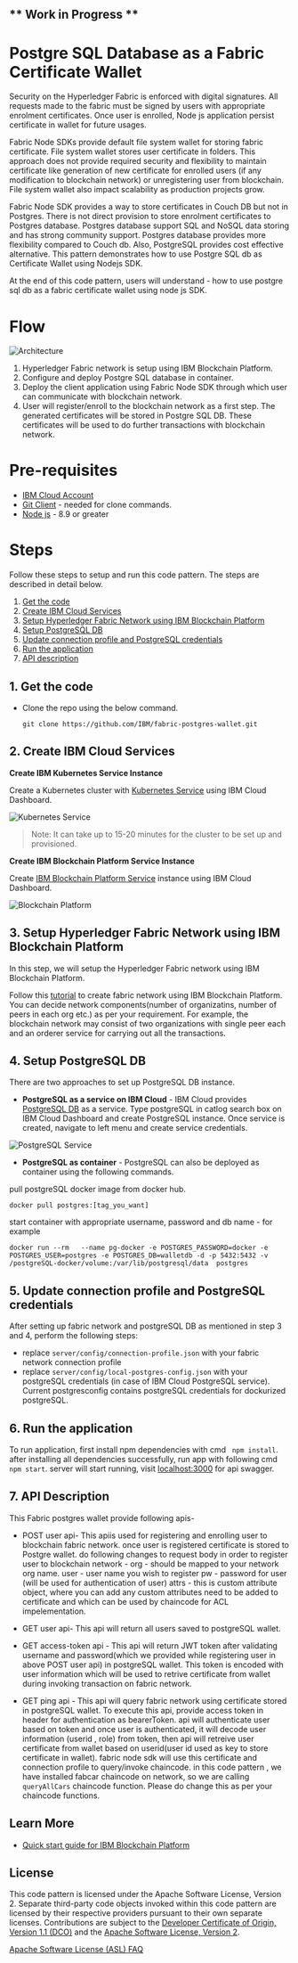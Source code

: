 ## ** Work in Progress **
# Postgre SQL Database as a Fabric Certificate Wallet 

Security on the Hyperledger Fabric is enforced with digital signatures. All requests made to the fabric must be signed by users with appropriate enrolment certificates. Once user is enrolled, Node js application persist certificate in wallet for future usages.

Fabric Node SDKs provide default file system wallet for storing fabric certificate. File system wallet stores user certificate in folders. This approach does not provide required security and flexibility to maintain certificate like generation of new certificate for enrolled users (if any modification to blockchain network) or unregistering user from blockchain. File system wallet also impact scalability as production projects grow.

Fabric Node SDK provides a way to store certificates in Couch DB but not in Postgres. There is not direct provision to store enrolment certificates to Postgres database. Postgres database support SQL and NoSQL data storing and has strong community support. Postgres database provides more flexibility compared to Couch db. Also, PostgreSQL provides cost effective alternative. This pattern demonstrates how to use Postgre SQL db as Certificate Wallet using Nodejs SDK.

At the end of this code pattern, users will understand - how to use postgre sql db as a fabric certificate wallet using node js SDK.

# Flow

![Architecture](images/architecture.png)

1. Hyperledger Fabric network is setup using IBM Blockchain Platform.
2. Configure and deploy Postgre SQL database in container. 
3. Deploy the client application using Fabric Node SDK through which user can communicate with blockchain network.
4. User will register/enroll to the blockchain network as a first step. The generated certificates will be stored in Postgre SQL DB. These certificates will be used to do further transactions with blockchain network.


# Pre-requisites

* [IBM Cloud Account](https://cloud.ibm.com)
* [Git Client](https://git-scm.com/downloads) - needed for clone commands.
* [Node js](https://nodejs.org/en/download/) - 8.9 or greater

# Steps

Follow these steps to setup and run this code pattern. The steps are described in detail below.
1. [Get the code](#1-get-the-code)
2. [Create IBM Cloud Services](#2-create-ibm-cloud-services)
3. [Setup Hyperledger Fabric Network using IBM Blockchain Platform](#3-setup-hyperledger-fabric-network-using-ibm-blockchain-platform)
4. [Setup PostgreSQL DB](#4-setup-postgresql-db)
5. [Update connection profile and PostgreSQL credentials](#5-update-conection-profile-and-postgresql-credentials)
6. [Run the application](#6-run-the-application)
7. [API description](#7-api-description)

## 1. Get the code

- Clone the repo using the below command.
   ```
   git clone https://github.com/IBM/fabric-postgres-wallet.git
   ```

## 2. Create IBM Cloud Services

**Create IBM Kubernetes Service Instance**

Create a Kubernetes cluster with [Kubernetes Service](https://cloud.ibm.com/containers-kubernetes/catalog/cluster) using IBM Cloud Dashboard.

  ![Kubernetes Service](images/create_kubernetes_service.png)

  > Note: It can take up to 15-20 minutes for the cluster to be set up and provisioned.  

**Create IBM Blockchain Platform Service Instance**

Create [IBM Blockchain Platform Service](https://cloud.ibm.com/catalog/services/blockchain-platform) instance using IBM Cloud Dashboard.

![Blockchain Platform](images/create_IBP_service.png)

## 3. Setup Hyperledger Fabric Network using IBM Blockchain Platform

In this step, we will setup the Hyperledger Fabric network using IBM Blockchain Platform. 

Follow this [tutorial](https://developer.ibm.com/tutorials/quick-start-guide-for-ibm-blockchain-platform/) to create fabric network using IBM Blockchain Platform. You can decide network components(number of organizatins, number of peers in each org etc.) as per your requirement. For example, the blockchain network may consist of two organizations with single peer each and an orderer service for carrying out all the transactions.

## 4. Setup PostgreSQL DB

There are two approaches to set up PostgreSQL DB instance.

* **PostgreSQL as a service on IBM Cloud** - IBM Cloud provides [PostgreSQL DB](https://cloud.ibm.com/catalog/services/databases-for-postgresql) as a service. Type postgreSQL in catlog search box on IBM Cloud Dashboard and create PostgreSQL instance. Once service is created, navigate to left menu and create service credentials.

![PostgreSQL Service](images/postgresql-service.PNG)


* **PostgreSQL as container** - PostgreSQL can also be deployed as container using the following commands. 

pull postgreSQL docker image from docker hub.
```
docker pull postgres:[tag_you_want]
```

 start container with appropriate username, password and db name - for example
```
docker run --rm   --name pg-docker -e POSTGRES_PASSWORD=docker -e POSTGRES_USER=postgres -e POSTGRES_DB=walletdb -d -p 5432:5432 -v /postgreSQL-docker/volume:/var/lib/postgresql/data  postgres
```

## 5. Update connection profile and PostgreSQL credentials

After setting up fabric network and postgreSQL DB as mentioned in step 3 and 4, perform the following steps:
* replace ```server/config/connection-profile.json``` with your fabric network connection profile
* replace ```server/config/local-postgres-config.json``` with your postgreSQL credentials (in case of IBM Cloud PostgreSQL service). Current postgresconfig contains postgreSQL credentials for dockurized postgreSQL.

## 6. Run the application

To run application, first install npm dependencies with cmd ``` npm install```. after installing all dependencies successfully, run app with following cmd ```npm start```. server will start running, visit [localhost:3000](http://localhost:3000/) for api swagger. 

## 7. API Description 
This Fabric postgres wallet provide following apis-
* POST user api- This apiis  used for registering and enrolling user to blockchain fabric network. once user is registered certificate is stored to Postgre wallet. do following changes to request body in order to register user to blockchain network - 
org - should be mapped to your network org name. 
user - user name you wish to register
pw  - password for user (will be used for authentication of user)
attrs - this is custom attribute object, where you can add any custom attributes need to be added to certificate and which can be used 
by chaincode for ACL impelementation.

* GET user api- This api will return all users saved to postgreSQL wallet.

* GET access-token api - This api will return JWT token after validating username and password(which we provided while registering user in above POST user api) in postgreSQL wallet. This token is encoded with user information which will be used to retrive certificate from wallet during invoking transaction on fabric network.

* GET ping api - This api will query fabric network using certificate stored in postgreSQL wallet. To execute this api, provide access token in header for authentication as bearerToken. api will authenticate user based on token and once user is authenticated, it will decode user information (userid , role) from token, then api will retreive user certificate from wallet based on userid(user id used as key to store certificate in wallet). fabric node sdk will use this certificate and connection profile to query/invoke chaincode. in this code pattern , we have installed fabcar chaincode on network, so we are calling  ```queryAllCars``` chaincode function. Please do change this as per your chaincode functions.


## Learn More

* [Quick start guide for IBM Blockchain Platform](https://developer.ibm.com/tutorials/quick-start-guide-for-ibm-blockchain-platform/)


<!-- keep this -->
## License

This code pattern is licensed under the Apache Software License, Version 2. Separate third-party code objects invoked within this code pattern are licensed by their respective providers pursuant to their own separate licenses. Contributions are subject to the [Developer Certificate of Origin, Version 1.1 (DCO)](https://developercertificate.org/) and the [Apache Software License, Version 2](https://www.apache.org/licenses/LICENSE-2.0.txt).

[Apache Software License (ASL) FAQ](https://www.apache.org/foundation/license-faq.html#WhatDoesItMEAN)

